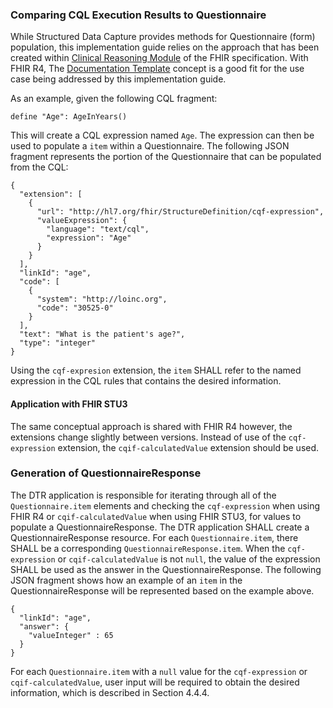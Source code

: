 ### Comparing CQL Execution Results to Questionnaire
While Structured Data Capture provides methods for Questionnaire (form) population, this implementation guide relies on the approach that has been created within [Clinical Reasoning Module](http://hl7.org/fhir/R4/clinicalreasoning-module.html) of the FHIR specification. With FHIR R4, The [Documentation Template](http://hl7.org/fhir/R4/clinicalreasoning-knowledge-artifact-representation.html#documentation-template) concept is a good fit for the use case being addressed by this implementation guide.

As an example, given the following CQL fragment:

```
define "Age": AgeInYears()
```

This will create a CQL expression named `Age`. The expression can then be used to populate a `item` within a Questionnaire. The following JSON fragment represents the portion of the Questionnaire that can be populated from the CQL:

```
{
  "extension": [
    {
      "url": "http://hl7.org/fhir/StructureDefinition/cqf-expression",
      "valueExpression": {
        "language": "text/cql",
        "expression": "Age"
      }
    }
  ],
  "linkId": "age",
  "code": [
    {
      "system": "http://loinc.org",
      "code": "30525-0"
    }
  ],
  "text": "What is the patient's age?",
  "type": "integer"
}
```

Using the `cqf-expresion` extension, the `item` SHALL refer to the named expression in the CQL rules that contains the desired information.

#### Application with FHIR STU3
The same conceptual approach is shared with FHIR R4 however, the extensions change slightly between versions. Instead of use of the `cqf-expression` extension, the `cqif-calculatedValue` extension should be used.

### Generation of QuestionnaireResponse
The DTR application is responsible for iterating through all of the `Questionnaire.item` elements and checking the `cqf-expression` when using FHIR R4 or `cqif-calculatedValue` when using FHIR STU3, for values to populate a QuestionnaireResponse. The DTR application SHALL create a QuestionnaireResponse resource. For each `Questionnaire.item`, there SHALL be a corresponding `QuestionnaireResponse.item`. When the `cqf-expression` or `cqif-calculatedValue` is not `null`, the value of the expression SHALL be used as the answer in the QuestionnaireResponse. The following JSON fragment shows how an example of an `item` in the QuestionnaireResponse will be represented based on the example above.

```
{
  "linkId": "age",
  "answer": {
    "valueInteger" : 65
  }
}
```

For each `Questionnaire.item` with a `null` value for the `cqf-expression` or `cqif-calculatedValue`, user input will be required to obtain the desired information, which is described in Section 4.4.4.